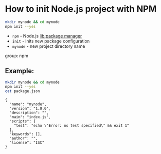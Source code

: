 # How to init Node.js project with NPM

```bash
mkdir mynode && cd mynode
npm init --yes
```

- `npm` - Node.js [lib:package manager]()
- `init` - inits new package configuration
- `mynode` - new project directory name 

group: npm

## Example: 
```bash
mkdir mynode && cd mynode
npm init --yes
cat package.json
```
```
{
  "name": "mynode",
  "version": "1.0.0",
  "description": "",
  "main": "index.js",
  "scripts": {
    "test": "echo \"Error: no test specified\" && exit 1"
  },
  "keywords": [],
  "author": "",
  "license": "ISC"
}
```

